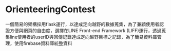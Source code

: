 # OrienteeringContest
一個簡易的架構採用flask運行，以達成定向越野的數據蒐集，為了兼顧使用者認證方便與網頁的自由度，選擇在LINE Front-end Framework (LIFF)運行，透過蒐集line使用者的userID與回傳記錄達成定向越野目標之記錄，為了簡易資料庫管理，使用firebase資料庫統整資料
